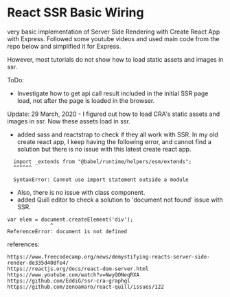 # React SSR Basic Wiring
 very basic implementation of Server Side Rendering with Create React App with Express.
 Followed some youtube videos and used main code from the repo below and simplified it for Express.
 
 However, most tutorials do not show how to load static assets and images in ssr.
 
 ToDo:
 - Investigate how to get api call result included in the initial SSR page load, not after the page is loaded in the browser. 
 
 Update:
 29 March, 2020 - I figured out how to load CRA's static assets and images in ssr.  Now these assets load in ssr.
 
  - added sass and reactstrap to check if they all work with SSR.
   In my old create react app, I keep having the following error, and cannot find a solution but there is no issue with this latest create react app.
```/Users/nobuyukifujioka/Documents/noby-coding/progress-maker-ui/node_modules/reactstrap/es/Button.js:1
  import _extends from "@babel/runtime/helpers/esm/extends";
  ^^^^^^
  
  SyntaxError: Cannot use import statement outside a module
```
 - Also, there is no issue with class component.
 - added Quill editor to check a solution to 'document not found' issue with SSR.
 ```
 var elem = document.createElement('div');
               ^
 ReferenceError: document is not defined
```
 
 

references:
```
https://www.freecodecamp.org/news/demystifying-reacts-server-side-render-de335d408fe4/
https://reactjs.org/docs/react-dom-server.html
https://www.youtube.com/watch?v=NwyQONeqRXA
https://github.com/EddiG/ssr-cra-graphql
https://github.com/zenoamaro/react-quill/issues/122
```
